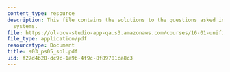 ```yaml
---
content_type: resource
description: This file contains the solutions to the questions asked in signal and
  systems.
file: https://ol-ocw-studio-app-qa.s3.amazonaws.com/courses/16-01-unified-engineering-i-ii-iii-iv-fall-2005-spring-2006/f27d4b28dc9c1a9b4f9c8f89781ca8c3_s03_ps05_sol.pdf
file_type: application/pdf
resourcetype: Document
title: s03_ps05_sol.pdf
uid: f27d4b28-dc9c-1a9b-4f9c-8f89781ca8c3
---
```

